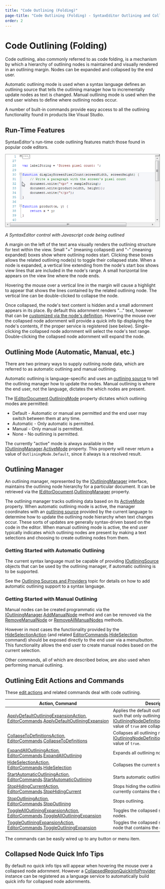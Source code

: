 ```yaml
---
title: "Code Outlining (Folding)"
page-title: "Code Outlining (Folding) - SyntaxEditor Outlining and Collapsing Features"
order: 2
---
```

# Code Outlining (Folding)

Code outlining, also commonly referred to as code folding, is a mechanism by which a hierarchy of outlining nodes is maintained and visually rendered in an outlining margin.  Nodes can be expanded and collapsed by the end user.

Automatic outlining mode is used when a syntax language defines an outlining source that tells the outlining manager how to incrementally update nodes as text is changed.  Manual outlining mode is used when the end user wishes to define where outlining nodes occur.

A number of built-in commands provide easy access to all the outlining functionality found in products like Visual Studio.

## Run-Time Features

SyntaxEditor's run-time code outlining features match those found in popular code editors.

![Screenshot](../../images/code-outlining.png)

*A SyntaxEditor control with Javascript code being outlined*

A margin on the left of the text area visually renders the outlining structure for text within the view.  Small "+" (meaning collapsed) and "-" (meaning expanded) boxes show where outlining nodes start.  Clicking these boxes allows the related outlining node(s) to toggle their collapsed state.  When a node is expanded, a vertical line extending from the node's start box shows view lines that are included in the node's range.  A small horizontal line appears on the view line where the node ends.

Hovering the mouse over a vertical line in the margin will cause a highlight to appear that shows the lines contained by the related outlining node.  The vertical line can be double-clicked to collapse the node.

Once collapsed, the node's text content is hidden and a small adornment appears in its place.  By default this adornment renders "..." text, however that can be [customized via the node's definition](outlining-nodes.md).  Hovering the mouse over the collapsed node adornment will provide a quick info tip displaying the node's contents, if the proper service is registered (see below).  Single-clicking the collapsed node adornment will select the node's text range.  Double-clicking the collapsed node adornment will expand the node.

## Outlining Mode (Automatic, Manual, etc.)

There are two primary ways to supply outlining node data, which are referred to as automatic outlining and manual outlining.

Automatic outlining is language-specific and uses an [outlining source](outlining-sources.md) to tell the outlining manager how to update the nodes.  Manual outlining is where the end user, not the language, dictates the which nodes are present.

The [IEditorDocument](xref:ActiproSoftware.Text.IEditorDocument).[OutliningMode](xref:ActiproSoftware.Text.IEditorDocument.OutliningMode) property dictates which outlining modes are permitted:

- Default - Automatic or manual are permitted and the end user may switch between them at any time.
- Automatic - Only automatic is permitted.
- Manual - Only manual is permitted.
- None - No outlining is permitted.

The currently "active" mode is always available in the [IOutliningManager](xref:@ActiproUIRoot.Controls.SyntaxEditor.Outlining.IOutliningManager).[ActiveMode](xref:@ActiproUIRoot.Controls.SyntaxEditor.Outlining.IOutliningManager.ActiveMode) property.  This property will never return a value of `OutliningMode.Default`, since it always is a resolved result.

## Outlining Manager

An outlining manager, represented by the [IOutliningManager](xref:@ActiproUIRoot.Controls.SyntaxEditor.Outlining.IOutliningManager) interface, maintains the outlining node hierarchy for a particular document.  It can be retrieved via the [IEditorDocument](xref:ActiproSoftware.Text.IEditorDocument).[OutliningManager](xref:ActiproSoftware.Text.IEditorDocument.OutliningManager) property.

The outlining manager tracks outlining data based on its [ActiveMode](xref:@ActiproUIRoot.Controls.SyntaxEditor.Outlining.IOutliningManager.ActiveMode) property.  When automatic outlining mode is active, the manager coordinates with an [outlining source](outlining-sources.md) provided by the current language to determine how to update the outlining node hierarchy when text changes occur.  These sorts of updates are generally syntax-driven based on the code in the editor.  When manual outlining mode is active, the end user typically indicates which outlining nodes are present by making a text selections and choosing to create outlining nodes from them.

### Getting Started with Automatic Outlining

The current syntax language must be capable of providing [IOutliningSource](xref:@ActiproUIRoot.Controls.SyntaxEditor.Outlining.IOutliningSource) objects that can be used by the outlining manager, if automatic outlining is to be supported.

See the [Outlining Sources and Providers](outlining-sources.md) topic for details on how to add automatic outlining support to a syntax language.

### Getting Started with Manual Outlining

Manual nodes can be created programmatic via the [IOutliningManager](xref:@ActiproUIRoot.Controls.SyntaxEditor.Outlining.IOutliningManager).[AddManualNode](xref:@ActiproUIRoot.Controls.SyntaxEditor.Outlining.IOutliningManager.AddManualNode*) method and can be removed via the [RemoveManualNode](xref:@ActiproUIRoot.Controls.SyntaxEditor.Outlining.IOutliningManager.RemoveManualNode*) or [RemoveAllManualNodes](xref:@ActiproUIRoot.Controls.SyntaxEditor.Outlining.IOutliningManager.RemoveAllManualNodes*) methods.

However in most cases the functionality provided by the [HideSelectionAction](xref:@ActiproUIRoot.Controls.SyntaxEditor.EditActions.HideSelectionAction) (and related [EditorCommands](xref:@ActiproUIRoot.Controls.SyntaxEditor.EditorCommands).[HideSelection](xref:@ActiproUIRoot.Controls.SyntaxEditor.EditorCommands.HideSelection) command) should be exposed directly to the end user via a menu/button.  This functionality allows the end user to create manual nodes based on the current selection.

Other commands, all of which are described below, are also used when performing manual outlining.

## Outlining Edit Actions and Commands

These [edit actions](../input-output/edit-actions.md) and related commands deal with code outlining.

| Action, Command | Description |
|-----|-----|
| [ApplyDefaultOutliningExpansionAction](xref:@ActiproUIRoot.Controls.SyntaxEditor.EditActions.ApplyDefaultOutliningExpansionAction), [EditorCommands](xref:@ActiproUIRoot.Controls.SyntaxEditor.EditorCommands).[ApplyDefaultOutliningExpansion](xref:@ActiproUIRoot.Controls.SyntaxEditor.EditorCommands.ApplyDefaultOutliningExpansion) | Applies the default outlining expansion, such that only outlining nodes with an [IOutliningNodeDefinition](xref:@ActiproUIRoot.Controls.SyntaxEditor.Outlining.IOutliningNodeDefinition).[IsDefaultCollapsed](xref:@ActiproUIRoot.Controls.SyntaxEditor.Outlining.IOutliningNodeDefinition.IsDefaultCollapsed) value of `true` are collapsed. |
| [CollapseToDefinitionsAction](xref:@ActiproUIRoot.Controls.SyntaxEditor.EditActions.CollapseToDefinitionsAction), [EditorCommands](xref:@ActiproUIRoot.Controls.SyntaxEditor.EditorCommands).[CollapseToDefinitions](xref:@ActiproUIRoot.Controls.SyntaxEditor.EditorCommands.CollapseToDefinitions) | Collapses all outlining nodes that have an [IOutliningNodeDefinition](xref:@ActiproUIRoot.Controls.SyntaxEditor.Outlining.IOutliningNodeDefinition).[IsImplementation](xref:@ActiproUIRoot.Controls.SyntaxEditor.Outlining.IOutliningNodeDefinition.IsImplementation) value of `true`. |
| [ExpandAllOutliningAction](xref:@ActiproUIRoot.Controls.SyntaxEditor.EditActions.ExpandAllOutliningAction), [EditorCommands](xref:@ActiproUIRoot.Controls.SyntaxEditor.EditorCommands).[ExpandAllOutlining](xref:@ActiproUIRoot.Controls.SyntaxEditor.EditorCommands.ExpandAllOutlining) | Expands all outlining nodes. |
| [HideSelectionAction](xref:@ActiproUIRoot.Controls.SyntaxEditor.EditActions.HideSelectionAction), [EditorCommands](xref:@ActiproUIRoot.Controls.SyntaxEditor.EditorCommands).[HideSelection](xref:@ActiproUIRoot.Controls.SyntaxEditor.EditorCommands.HideSelection) | Collapses the current selection. |
| [StartAutomaticOutliningAction](xref:@ActiproUIRoot.Controls.SyntaxEditor.EditActions.StartAutomaticOutliningAction), [EditorCommands](xref:@ActiproUIRoot.Controls.SyntaxEditor.EditorCommands).[StartAutomaticOutlining](xref:@ActiproUIRoot.Controls.SyntaxEditor.EditorCommands.StartAutomaticOutlining) | Starts automatic outlining. |
| [StopHidingCurrentAction](xref:@ActiproUIRoot.Controls.SyntaxEditor.EditActions.StopHidingCurrentAction), [EditorCommands](xref:@ActiproUIRoot.Controls.SyntaxEditor.EditorCommands).[StopHidingCurrent](xref:@ActiproUIRoot.Controls.SyntaxEditor.EditorCommands.StopHidingCurrent) | Stops hiding the outlining node that currently contains the caret, if any. |
| [StopOutliningAction](xref:@ActiproUIRoot.Controls.SyntaxEditor.EditActions.StopOutliningAction), [EditorCommands](xref:@ActiproUIRoot.Controls.SyntaxEditor.EditorCommands).[StopOutlining](xref:@ActiproUIRoot.Controls.SyntaxEditor.EditorCommands.StopOutlining) | Stops outlining. |
| [ToggleAllOutliningExpansionAction](xref:@ActiproUIRoot.Controls.SyntaxEditor.EditActions.ToggleAllOutliningExpansionAction), [EditorCommands](xref:@ActiproUIRoot.Controls.SyntaxEditor.EditorCommands).[ToggleAllOutliningExpansion](xref:@ActiproUIRoot.Controls.SyntaxEditor.EditorCommands.ToggleAllOutliningExpansion) | Toggles the collapsed state of all outlining nodes. |
| [ToggleOutliningExpansionAction](xref:@ActiproUIRoot.Controls.SyntaxEditor.EditActions.ToggleOutliningExpansionAction), [EditorCommands](xref:@ActiproUIRoot.Controls.SyntaxEditor.EditorCommands).[ToggleOutliningExpansion](xref:@ActiproUIRoot.Controls.SyntaxEditor.EditorCommands.ToggleOutliningExpansion) | Toggles the collapsed state of the outlining node that contains the caret, if any. |

The commands can be easily wired up to any button or menu item.

## Collapsed Node Quick Info Tips

By default no quick info tips will appear when hovering the mouse over a collapsed node adornment.  However a [CollapsedRegionQuickInfoProvider](xref:@ActiproUIRoot.Controls.SyntaxEditor.IntelliPrompt.Implementation.CollapsedRegionQuickInfoProvider) instance can be registered as a language service to automatically build quick info for collapsed node adornments.
